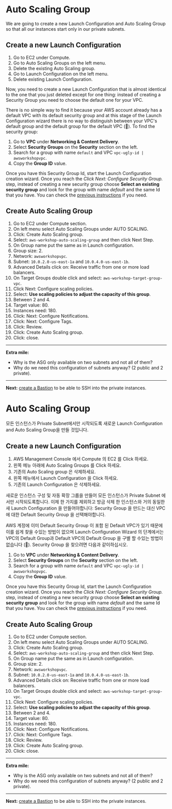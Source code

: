 # Auto Scaling Group

We are going to create a new Launch Configuration and Auto Scaling Group so that all our instances start only in our private subnets.

## Create a new Launch Configuration
1. Go to EC2 under Compute.
2. Go to Auto Scaling Groups on the left menu.
3. Delete the existing Auto Scaling group.
4. Go to Launch Configuration on the left menu.
5. Delete existing Launch Configuration.

Now, you need to create a new Launch Configuration that is almost identical to the one that you just deleted except for one thing: instead of creating a Security Group you need to choose the default one for your VPC.

There is no simple way to find it because your AWS account already has a default VPC with its default security group and at this stage of the Launch Configuration wizard there is no way to distinguish between your VPC's default group and the default group for the default VPC (🤔). To find the security group:

1. Go to **VPC** under **Networking & Content Delivery**.
2. Select **Security Groups** on the **Security** section on the left.
3. Search for a group with name `default` and VPC `vpc-ugly-id | awsworkshopvpc`.
4. Copy the **Group ID** value.

Once you have this Security Group Id, start the Launch Configuration creation wizard. Once you reach the _Click Next: Configure Security Group._ step, instead of creating a new security group choose **Select an existing security group** and look for the group with name _default_ and the same Id that you have. You can check the [previous instructions](/workshop/elb-auto-scaling-group/02-auto-scaling-group.md) if you need.

## Create Auto Scaling Group
1. Go to EC2 under Compute section.
2. On left menu select Auto Scaling Groups under AUTO SCALING.
3. Click: Create Auto Scaling group.
4. Select: `aws-workshop-auto-scaling-group` and then click Next Step.
5. On Group name put the same as in Launch configuration.
6. Group size: 2.
7. Network: `awsworkshopvpc`.
8. Subnet: `10.0.2.0-us-east-1a` and `10.0.4.0-us-east-1b`.
9. Advanced Details click on: Receive traffic from one or more load balancers.
10. On Target Groups double click and select: `aws-workshop-target-group-vpc`.
11. Click Next: Configure scaling policies.
12. Select: **Use scaling policies to adjust the capacity of this group**.
13. Between 2 and 4.
14. Target value: 80.
15. Instances need: 180.
16. Click: Next: Configure Notifications.
17. Click: Next: Configure Tags.
18. Click: Review.
19. Click: Create Auto Scaling group.
20. Click: close.

---
**Extra mile:**

- Why is the ASG only available on two subnets and not all of them?
- Why do we need this configuration of subnets anyway? (2 public and 2 private).

---
**Next:** [create a Bastion](/workshop/vpc-subnets-bastion/07-bastion.md) to be able to SSH into the private instances.

# Auto Scaling Group

모든 인스턴스가 Private Subnet에서만 시작되도록 새로운 Launch Configuration and Auto Scaling Group을 만들 것입니다.

## Create a new Launch Configuration
1. AWS Management Console 에서 Compute 의 EC2 를 Click 하세요.
2. 왼쪽 메뉴 아래에 Auto Scaling Groups 를 Click 하세요.
3. 기존의 Auto Scaling group 은 삭제하세요.
4. 왼쪽 메뉴에서 Launch Configuration 을 Click 하세요.
5. 기존의 Launch Configuration 은 삭제하세요.

새로운 인스턴스 구성 및 자동 확장 그룹을 만들어 모든 인스턴스가 Private Subnet 에서만 시작되도록합니다. 이제 한 가지를 제외하고 방금 삭제 한 인스턴스와 거의 동일한 새 Launch Configuration 을 만들어야합니다: Security Group 을 만드는 대신 VPC에 대한 Default Security Group 을 선택해야합니다.

AWS 계정에 이미 Default Security Group 이 포함 된 Default VPC가 있기 때문에이를 쉽게 찾을 수있는 방법이 없으며 Launch Configuration Wizard 의 단계에서는 VPC의 Default Group과 Default VPC의 Default Group 을 구별 할 수있는 방법이 없습니다 (🤔). Security Group 을 찾으려면 다음과 같이하십시오.

1. Go to **VPC** under **Networking & Content Delivery**.
2. Select **Security Groups** on the **Security** section on the left.
3. Search for a group with name `default` and VPC `vpc-ugly-id | awsworkshopvpc`.
4. Copy the **Group ID** value.

Once you have this Security Group Id, start the Launch Configuration creation wizard. Once you reach the _Click Next: Configure Security Group._ step, instead of creating a new security group choose **Select an existing security group** and look for the group with name _default_ and the same Id that you have. You can check the [previous instructions](/workshop/elb-auto-scaling-group/02-auto-scaling-group.md) if you need.

## Create Auto Scaling Group
1. Go to EC2 under Compute section.
2. On left menu select Auto Scaling Groups under AUTO SCALING.
3. Click: Create Auto Scaling group.
4. Select: `aws-workshop-auto-scaling-group` and then click Next Step.
5. On Group name put the same as in Launch configuration.
6. Group size: 2.
7. Network: `awsworkshopvpc`.
8. Subnet: `10.0.2.0-us-east-1a` and `10.0.4.0-us-east-1b`.
9. Advanced Details click on: Receive traffic from one or more load balancers.
10. On Target Groups double click and select: `aws-workshop-target-group-vpc`.
11. Click Next: Configure scaling policies.
12. Select: **Use scaling policies to adjust the capacity of this group**.
13. Between 2 and 4.
14. Target value: 80.
15. Instances need: 180.
16. Click: Next: Configure Notifications.
17. Click: Next: Configure Tags.
18. Click: Review.
19. Click: Create Auto Scaling group.
20. Click: close.

---
**Extra mile:**

- Why is the ASG only available on two subnets and not all of them?
- Why do we need this configuration of subnets anyway? (2 public and 2 private).

---
**Next:** [create a Bastion](/workshop/vpc-subnets-bastion/07-bastion.md) to be able to SSH into the private instances.